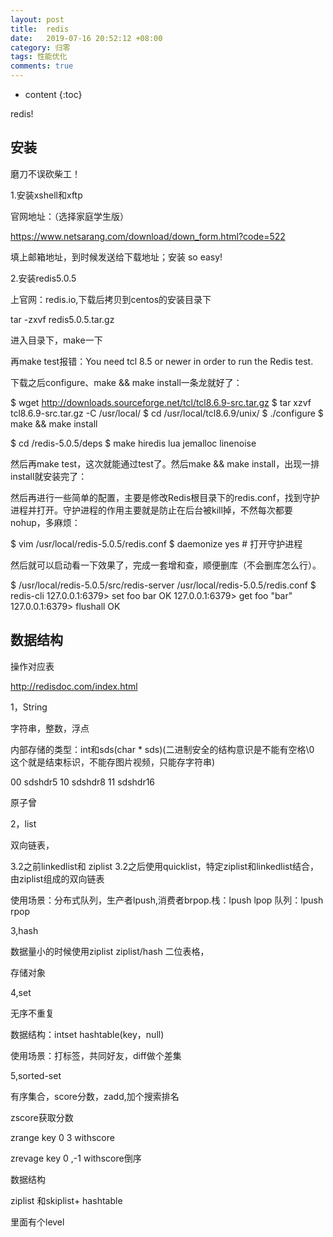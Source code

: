 ```yaml
---
layout: post
title:  redis
date:   2019-07-16 20:52:12 +08:00
category: 归零
tags: 性能优化
comments: true
---
```


* content
{:toc}


redis!











## 安装

磨刀不误砍柴工！

1.安装xshell和xftp

官网地址：（选择家庭学生版）

https://www.netsarang.com/download/down_form.html?code=522

填上邮箱地址，到时候发送给下载地址；安装 so easy!

2.安装redis5.0.5

上官网：redis.io,下载后拷贝到centos的安装目录下

tar -zxvf redis5.0.5.tar.gz

进入目录下，make一下

再make test报错：You need tcl 8.5 or newer in order to run the Redis test.

下载之后configure、make && make install一条龙就好了：

$ wget http://downloads.sourceforge.net/tcl/tcl8.6.9-src.tar.gz
$ tar xzvf tcl8.6.9-src.tar.gz  -C /usr/local/
$ cd /usr/local/tcl8.6.9/unix/
$ ./configure
$ make && make install

$ cd /redis-5.0.5/deps
$ make hiredis lua jemalloc linenoise

然后再make test，这次就能通过test了。然后make && make install，出现一排install就安装完了：

然后再进行一些简单的配置，主要是修改Redis根目录下的redis.conf，找到守护进程并打开。守护进程的作用主要就是防止在后台被kill掉，不然每次都要nohup，多麻烦：

$ vim /usr/local/redis-5.0.5/redis.conf
$ daemonize yes     # 打开守护进程

然后就可以启动看一下效果了，完成一套增和查，顺便删库（不会删库怎么行）。

$ /usr/local/redis-5.0.5/src/redis-server /usr/local/redis-5.0.5/redis.conf
$ redis-cli
127.0.0.1:6379> set foo bar
OK
127.0.0.1:6379> get foo
"bar"
127.0.0.1:6379> flushall
OK

## 数据结构

操作对应表

http://redisdoc.com/index.html

1，String

字符串，整数，浮点

内部存储的类型：int和sds(char \* sds)(二进制安全的结构意识是不能有空格\0 这个就是结束标识，不能存图片视频，只能存字符串)

00 sdshdr5 10 sdshdr8 11 sdshdr16

原子曾

2，list

双向链表，

3.2之前linkedlist和 ziplist
3.2之后使用quicklist，特定ziplist和linkedlist结合，由ziplist组成的双向链表

使用场景：分布式队列，生产者lpush,消费者brpop.栈：lpush lpop  队列：lpush rpop

3,hash

数据量小的时候使用ziplist
ziplist/hash
二位表格，

存储对象

4,set

无序不重复

数据结构：intset hashtable(key，null)

使用场景：打标签，共同好友，diff做个差集

5,sorted-set

有序集合，score分数，zadd,加个搜索排名

zscore获取分数

zrange key 0 3 withscore

zrevage key 0 ,-1 withscore倒序

数据结构

ziplist 和skiplist+ hashtable

里面有个level
